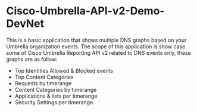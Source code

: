 # Cisco-Umbrella-API-v2-Demo-DevNet
This is a basic application that shows multiple DNS graphs based on your Umbrella organization events.
The scope of this application is show case some of Cisco Umbrella Reporting API v2 related to DNS events only, these graphs are as follow:
- Top Identities Allowed & Blocked events
- Top Content Categories
- Requests by timerange 
- Content Categories by timerange 
- Applications & lists per timerange
- Security Settings per timerange


